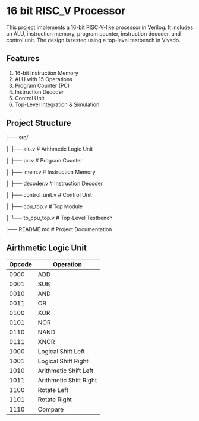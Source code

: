 # 16 bit RISC_V Processor
This project implements a 16-bit RISC-V-like processor in Verilog. It includes an ALU, instruction memory, program counter, instruction decoder, and control unit. The design is tested using a top-level testbench in Vivado.

## Features

  1. 16-bit Instruction Memory
  2. ALU with 15 Operations
  3. Program Counter (PC)
  4. Instruction Decoder
  5. Control Unit
  6. Top-Level Integration & Simulation

## Project Structure

├── src/

│   ├── alu.v           # Arithmetic Logic Unit

│   ├── pc.v            # Program Counter

│   ├── imem.v          # Instruction Memory

│   ├── decoder.v       # Instruction Decoder

│   ├── control_unit.v  # Control Unit

│   ├── cpu_top.v       # Top Module

│   └── tb_cpu_top.v    # Top-Level Testbench

├── README.md           # Project Documentation

## Airthmetic Logic Unit

| Opcode | Operation |
| ------ | --------- |
|0000	| ADD
|0001	| SUB
|0010	| AND
|0011 |	OR
|0100 | XOR
|0101	| NOR
|0110	| NAND
|0111	| XNOR
|1000	| Logical Shift Left
|1001	| Logical Shift Right
|1010	| Arithmetic Shift Left
|1011	| Arithmetic Shift Right
|1100	| Rotate Left
|1101	| Rotate Right
|1110	| Compare 
